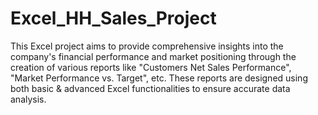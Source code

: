 # Excel_HH_Sales_Project
This Excel project aims to provide comprehensive insights into the company's financial performance and market positioning through the creation of various reports like "Customers Net Sales Performance", "Market Performance vs. Target", etc. These reports are designed using both basic &amp; advanced Excel functionalities to ensure accurate data analysis.
